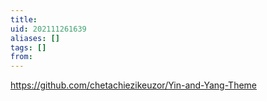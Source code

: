 ```yaml
---
title: 
uid: 202111261639
aliases: []
tags: []
from: 
---
```

https://github.com/chetachiezikeuzor/Yin-and-Yang-Theme